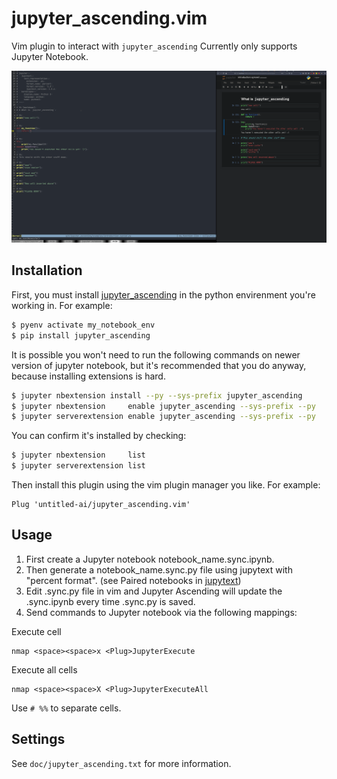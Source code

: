 # jupyter_ascending.vim

Vim plugin to interact with `jupyter_ascending`
Currently only supports Jupyter Notebook.

![Jupyter Ascending](./media/simple_jupyter_ascending.gif)


## Installation

First, you must install [jupyter_ascending](https://github.com/untitled-ai/jupyter_ascending) in the python envirenment you're working in. For example:
```bash
$ pyenv activate my_notebook_env
$ pip install jupyter_ascending
```

It is possible you won't need to run the following commands on newer version of jupyter notebook, but it's recommended that you do anyway, because installing extensions is hard.
```bash
$ jupyter nbextension install --py --sys-prefix jupyter_ascending
$ jupyter nbextension     enable jupyter_ascending --sys-prefix --py
$ jupyter serverextension enable jupyter_ascending --sys-prefix --py
```

You can confirm it's installed by checking:
```bash
$ jupyter nbextension     list
$ jupyter serverextension list
```

Then install this plugin using the vim plugin manager you like. For example:

```
Plug 'untitled-ai/jupyter_ascending.vim'
```

## Usage
1) First create a Jupyter notebook notebook_name.sync.ipynb.
2) Then generate a notebook_name.sync.py file using jupytext with "percent format". (see Paired notebooks in [jupytext](https://github.com/mwouts/jupytext))
3) Edit .sync.py file in vim and Jupyter Ascending will update the .sync.ipynb every time .sync.py is saved.
4) Send commands to Jupyter notebook via the following mappings:

Execute cell
```vim
nmap <space><space>x <Plug>JupyterExecute
```

Execute all cells
```vim
nmap <space><space>X <Plug>JupyterExecuteAll
```

Use `# %%` to separate cells.


## Settings
See `doc/jupyter_ascending.txt` for more information.
